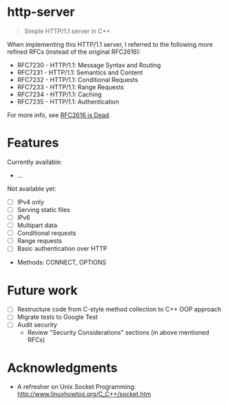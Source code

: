 # http-server

> Simple HTTP/1.1 server in C++

When implementing this HTTP/1.1 server, I referred to the following more refined RFCs (instead of the original RFC2616):

 * RFC7230 - HTTP/1.1: Message Syntax and Routing
 * RFC7231 - HTTP/1.1: Semantics and Content
 * RFC7232 - HTTP/1.1: Conditional Requests
 * RFC7233 - HTTP/1.1: Range Requests
 * RFC7234 - HTTP/1.1: Caching
 * RFC7235 - HTTP/1.1: Authentication

For more info, see [RFC2616 is Dead](https://www.mnot.net/blog/2014/06/07/rfc2616_is_dead).

# Features

Currently available:

- ...

Not available yet:

- [ ] IPv4 only
- [ ] Serving static files
- [ ] IPv6
- [ ] Multipart data
- [ ] Conditional requests
- [ ] Range requests
- [ ] Basic authentication over HTTP

- Methods: CONNECT, OPTIONS

# Future work

- [ ] Restructure code from C-style method collection to C++ OOP approach
- [ ] Migrate tests to Google Test
- [ ] Audit security
  - Review "Security Considerations" sections (in above mentioned RFCs)

# Acknowledgments

- A refresher on Unix Socket Programming: http://www.linuxhowtos.org/C_C++/socket.htm
